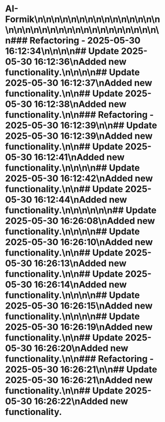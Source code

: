 # AI-Formik\n\n<!-- Updated: 2025-05-30 16:01:23 -->\n\n<!-- Updated: 2025-05-30 16:01:24 -->\n\n<!-- Updated: 2025-05-30 16:01:25 -->\n\n<!-- Updated: 2025-05-30 16:01:25 -->\n\n<!-- Updated: 2025-05-30 16:01:27 -->\n\n<!-- Updated: 2025-05-30 16:01:28 -->\n\n<!-- Updated: 2025-05-30 16:01:29 -->\n\n<!-- Updated: 2025-05-30 16:01:29 -->\n\n<!-- Updated: 2025-05-30 16:01:30 -->\n\n<!-- Updated: 2025-05-30 16:01:31 -->\n\n<!-- Updated: 2025-05-30 16:01:34 -->\n\n<!-- Updated: 2025-05-30 16:01:35 -->\n\n<!-- Updated: 2025-05-30 16:01:36 -->\n\n<!-- Updated: 2025-05-30 16:01:36 -->\n\n<!-- Updated: 2025-05-30 16:01:37 -->\n\n<!-- Updated: 2025-05-30 16:01:39 -->\n\n### Refactoring - 2025-05-30 16:12:34\n\n<!-- Fixed: 2025-05-30 16:12:34 -->\n\n## Update 2025-05-30 16:12:36\nAdded new functionality.\n\n<!-- Updated: 2025-05-30 16:12:36 -->\n\n## Update 2025-05-30 16:12:37\nAdded new functionality.\n\n## Update 2025-05-30 16:12:38\nAdded new functionality.\n\n### Refactoring - 2025-05-30 16:12:39\n\n## Update 2025-05-30 16:12:39\nAdded new functionality.\n\n## Update 2025-05-30 16:12:41\nAdded new functionality.\n\n<!-- Fixed: 2025-05-30 16:12:41 -->\n\n## Update 2025-05-30 16:12:42\nAdded new functionality.\n\n## Update 2025-05-30 16:12:44\nAdded new functionality.\n\n<!-- Updated: 2025-05-30 16:12:44 -->\n\n<!-- Fixed: 2025-05-30 16:26:07 -->\n\n## Update 2025-05-30 16:26:08\nAdded new functionality.\n\n<!-- Fixed: 2025-05-30 16:26:09 -->\n\n## Update 2025-05-30 16:26:10\nAdded new functionality.\n\n## Update 2025-05-30 16:26:13\nAdded new functionality.\n\n## Update 2025-05-30 16:26:14\nAdded new functionality.\n\n<!-- Fixed: 2025-05-30 16:26:14 -->\n\n## Update 2025-05-30 16:26:15\nAdded new functionality.\n\n<!-- Fixed: 2025-05-30 16:26:16 -->\n\n## Update 2025-05-30 16:26:19\nAdded new functionality.\n\n## Update 2025-05-30 16:26:20\nAdded new functionality.\n\n### Refactoring - 2025-05-30 16:26:21\n\n## Update 2025-05-30 16:26:21\nAdded new functionality.\n\n## Update 2025-05-30 16:26:22\nAdded new functionality.